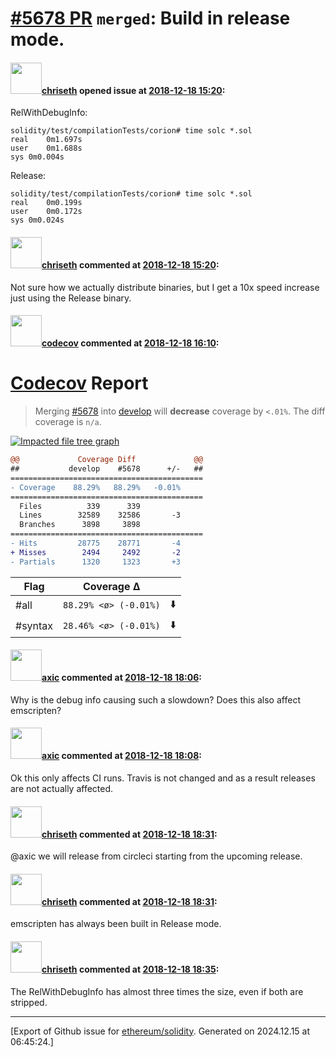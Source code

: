 # [\#5678 PR](https://github.com/ethereum/solidity/pull/5678) `merged`: Build in release mode.

#### <img src="https://avatars.githubusercontent.com/u/9073706?v=4" width="50">[chriseth](https://github.com/chriseth) opened issue at [2018-12-18 15:20](https://github.com/ethereum/solidity/pull/5678):

RelWithDebugInfo:
```
solidity/test/compilationTests/corion# time solc *.sol
real	0m1.697s
user	0m1.688s
sys	0m0.004s
```

Release:
```
solidity/test/compilationTests/corion# time solc *.sol
real	0m0.199s
user	0m0.172s
sys	0m0.024s
```

#### <img src="https://avatars.githubusercontent.com/u/9073706?v=4" width="50">[chriseth](https://github.com/chriseth) commented at [2018-12-18 15:20](https://github.com/ethereum/solidity/pull/5678#issuecomment-448256611):

Not sure how we actually distribute binaries, but I get a 10x speed increase just using the Release binary.

#### <img src="https://avatars.githubusercontent.com/in/254?v=4" width="50">[codecov](https://github.com/apps/codecov) commented at [2018-12-18 16:10](https://github.com/ethereum/solidity/pull/5678#issuecomment-448275123):

# [Codecov](https://codecov.io/gh/ethereum/solidity/pull/5678?src=pr&el=h1) Report
> Merging [#5678](https://codecov.io/gh/ethereum/solidity/pull/5678?src=pr&el=desc) into [develop](https://codecov.io/gh/ethereum/solidity/commit/a51a8368aaa44bd1b26eb6869b107f6f3b3eec05?src=pr&el=desc) will **decrease** coverage by `<.01%`.
> The diff coverage is `n/a`.

[![Impacted file tree graph](https://codecov.io/gh/ethereum/solidity/pull/5678/graphs/tree.svg?width=650&token=87PGzVEwU0&height=150&src=pr)](https://codecov.io/gh/ethereum/solidity/pull/5678?src=pr&el=tree)

```diff
@@             Coverage Diff             @@
##           develop    #5678      +/-   ##
===========================================
- Coverage    88.29%   88.29%   -0.01%     
===========================================
  Files          339      339              
  Lines        32589    32586       -3     
  Branches      3898     3898              
===========================================
- Hits         28775    28771       -4     
+ Misses        2494     2492       -2     
- Partials      1320     1323       +3
```

| Flag | Coverage Δ | |
|---|---|---|
| #all | `88.29% <ø> (-0.01%)` | :arrow_down: |
| #syntax | `28.46% <ø> (-0.01%)` | :arrow_down: |

#### <img src="https://avatars.githubusercontent.com/u/20340?v=4" width="50">[axic](https://github.com/axic) commented at [2018-12-18 18:06](https://github.com/ethereum/solidity/pull/5678#issuecomment-448314648):

Why is the debug info causing such a slowdown? Does this also affect emscripten?

#### <img src="https://avatars.githubusercontent.com/u/20340?v=4" width="50">[axic](https://github.com/axic) commented at [2018-12-18 18:08](https://github.com/ethereum/solidity/pull/5678#issuecomment-448315075):

Ok this only affects CI runs. Travis is not changed and as a result releases are not actually affected.

#### <img src="https://avatars.githubusercontent.com/u/9073706?v=4" width="50">[chriseth](https://github.com/chriseth) commented at [2018-12-18 18:31](https://github.com/ethereum/solidity/pull/5678#issuecomment-448322453):

@axic we will release from circleci starting from the upcoming release.

#### <img src="https://avatars.githubusercontent.com/u/9073706?v=4" width="50">[chriseth](https://github.com/chriseth) commented at [2018-12-18 18:31](https://github.com/ethereum/solidity/pull/5678#issuecomment-448322535):

emscripten has always been built in Release mode.

#### <img src="https://avatars.githubusercontent.com/u/9073706?v=4" width="50">[chriseth](https://github.com/chriseth) commented at [2018-12-18 18:35](https://github.com/ethereum/solidity/pull/5678#issuecomment-448323480):

The RelWithDebugInfo has almost three times the size, even if both are stripped.


-------------------------------------------------------------------------------



[Export of Github issue for [ethereum/solidity](https://github.com/ethereum/solidity). Generated on 2024.12.15 at 06:45:24.]

